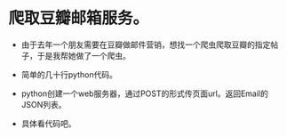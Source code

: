 # 爬取豆瓣邮箱服务。



* 由于去年一个朋友需要在豆瓣做邮件营销，想找一个爬虫爬取豆瓣的指定帖子，于是我帮她做了一个爬虫。

* 简单的几十行python代码。

* python创建一个web服务器，通过POST的形式传页面url。返回Email的JSON列表。

* 具体看代码吧。